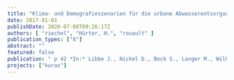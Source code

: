 ```yaml
---
title: "Klima- und Demografieszenarien für die urbane Abwasserentsorgung"
date: 2017-01-01
publishDate: 2020-07-08T09:26:17Z
authors: [ "riechel", "Hürter, H.", "rouault" ]
publication_types: ["6"]
abstract: ""
featured: false
publication: " p 42 *In:* Libbe J., Nickel D., Bock S., Langer M., Wilhelm C. & Beißwenger K.-D. [eds.], Wasserinfrastrukturen für die zukunftsfähige Stadt - Beiträge aus der INIS-Forschung. Deutsches Institut für Urbanistik gGmbH. Berlin"
projects: ["kuras"]
---
```


